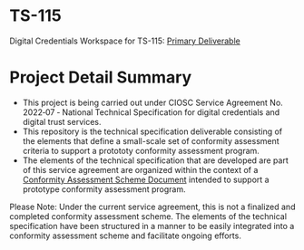 # TS-115
Digital Credentials Workspace for TS-115: [Primary Deliverable](./scheme/scheme.md)

# Project Detail Summary
* This project is being carried out under CIOSC Service Agreement No. 2022‐07 ‐ National Technical Specification for digital credentials and digital trust services.
* This repository is the technical specification deliverable consisting of the elements that define a small-scale set of conformity assessment criteria to support a protototy conformity assessment program. 
* The elements of the technical specification that are developed are part of this service agreement are organized within the context of a [Conformity Assessment Scheme Document](./scheme/scheme.md) intended to support a prototype conformity assessment program.

Please Note: Under the current service agreement, this is not a finalized and completed conformity assessment scheme. The elements of the technical specification have been structured in a manner to be easily integrated into a conformity assessment scheme and facilitate ongoing efforts.

